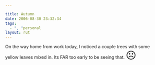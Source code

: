 ```yaml
---

title: Autumn
date: 2006-08-30 23:32:34
tags:
  - ", "personal
layout: rut
---
```


On the way home from work today, I noticed a couple trees with some yellow leaves mixed in.  Its FAR too early to be seeing that.  <font size="+3">&#x2639;</font>

